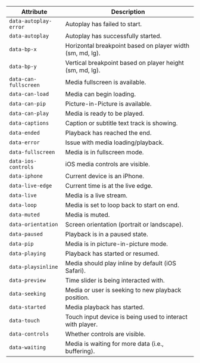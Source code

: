 | Attribute             | Description                                               |
| --------------------- | --------------------------------------------------------- |
| `data-autoplay-error` | Autoplay has failed to start.                             |
| `data-autoplay`       | Autoplay has successfully started.                        |
| `data-bp-x`           | Horizontal breakpoint based on player width (sm, md, lg). |
| `data-bp-y`           | Vertical breakpoint based on player height (sm, md, lg).  |
| `data-can-fullscreen` | Media fullscreen is available.                            |
| `data-can-load`       | Media can begin loading.                                  |
| `data-can-pip`        | Picture-in-Picture is available.                          |
| `data-can-play`       | Media is ready to be played.                              |
| `data-captions`       | Caption or subtitle text track is showing.                |
| `data-ended`          | Playback has reached the end.                             |
| `data-error`          | Issue with media loading/playback.                        |
| `data-fullscreen`     | Media is in fullscreen mode.                              |
| `data-ios-controls`   | iOS media controls are visible.                           |
| `data-iphone`         | Current device is an iPhone.                              |
| `data-live-edge`      | Current time is at the live edge.                         |
| `data-live`           | Media is a live stream.                                   |
| `data-loop`           | Media is set to loop back to start on end.                |
| `data-muted`          | Media is muted.                                           |
| `data-orientation`    | Screen orientation (portrait or landscape).               |
| `data-paused`         | Playback is in a paused state.                            |
| `data-pip`            | Media is in picture-in-picture mode.                      |
| `data-playing`        | Playback has started or resumed.                          |
| `data-playsinline`    | Media should play inline by default (iOS Safari).         |
| `data-preview`        | Time slider is being interacted with.                     |
| `data-seeking`        | Media or user is seeking to new playback position.        |
| `data-started`        | Media playback has started.                               |
| `data-touch`          | Touch input device is being used to interact with player. |
| `data-controls`       | Whether controls are visible.                             |
| `data-waiting`        | Media is waiting for more data (i.e., buffering).         |
